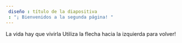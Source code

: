 ```yaml
---
 diseño : título de la diapositiva
 : "¡ Bienvenidos a la segunda página! "
---
```

La  vida hay que vivirla
Utiliza la flecha hacia la izquierda para volver!
